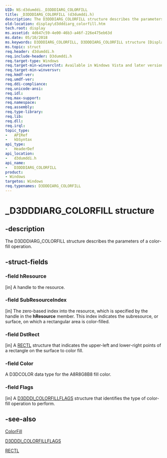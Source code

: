 ```yaml
---
UID: NS:d3dumddi._D3DDDIARG_COLORFILL
title: _D3DDDIARG_COLORFILL (d3dumddi.h)
description: The D3DDDIARG_COLORFILL structure describes the parameters of a color-fill operation.
old-location: display\d3dddiarg_colorfill.htm
tech.root: display
ms.assetid: 4d647c59-4e00-46b3-a46f-226e475eb63d
ms.date: 05/10/2018
ms.keywords: D3DDDIARG_COLORFILL, D3DDDIARG_COLORFILL structure [Display Devices], UMDisplayDriver_param_Structs_1ad82ddb-4070-45be-81c3-c2347170fad0.xml, _D3DDDIARG_COLORFILL, d3dumddi/D3DDDIARG_COLORFILL, display.d3dddiarg_colorfill
ms.topic: struct
req.header: d3dumddi.h
req.include-header: D3dumddi.h
req.target-type: Windows
req.target-min-winverclnt: Available in Windows Vista and later versions of the Windows operating systems.
req.target-min-winversvr: 
req.kmdf-ver: 
req.umdf-ver: 
req.ddi-compliance: 
req.unicode-ansi: 
req.idl: 
req.max-support: 
req.namespace: 
req.assembly: 
req.type-library: 
req.lib: 
req.dll: 
req.irql: 
topic_type:
-	APIRef
-	kbSyntax
api_type:
-	HeaderDef
api_location:
-	d3dumddi.h
api_name:
-	D3DDDIARG_COLORFILL
product:
- Windows
targetos: Windows
req.typenames: D3DDDIARG_COLORFILL
---
```


# _D3DDDIARG_COLORFILL structure


## -description


The D3DDDIARG_COLORFILL structure describes the parameters of a color-fill operation. 


## -struct-fields




### -field hResource

[in] A handle to the resource.


### -field SubResourceIndex

[in] The zero-based index into the resource, which is specified by the handle in the <b>hResource</b> member. This index indicates the subresource, or surface, on which a rectangular area is color-filled.


### -field DstRect

[in] A <a href="https://msdn.microsoft.com/library/windows/hardware/ff569236">RECTL</a> structure that indicates the upper-left and lower-right points of a rectangle on the surface to color fill. 


### -field Color

A D3DCOLOR data type for the A8R8G8B8 fill color. 


### -field Flags

[in] A <a href="https://msdn.microsoft.com/library/windows/hardware/ff544394">D3DDDI_COLORFILLFLAGS</a> structure that identifies the type of color-fill operation to perform. 


## -see-also




<a href="https://msdn.microsoft.com/c120421d-6a10-4d37-b936-98dac75e236b">ColorFill</a>



<a href="https://msdn.microsoft.com/library/windows/hardware/ff544394">D3DDDI_COLORFILLFLAGS</a>



<a href="https://msdn.microsoft.com/library/windows/hardware/ff569236">RECTL</a>
 

 

